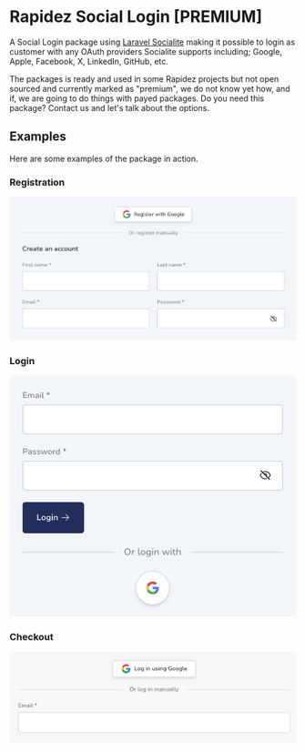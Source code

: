 # Rapidez Social Login [PREMIUM]

A Social Login package using [Laravel Socialite](https://laravel.com/docs/socialite) making it possible to login as customer with any OAuth providers Socialite supports including; Google, Apple, Facebook, X, LinkedIn, GitHub, etc.

The packages is ready and used in some Rapidez projects but not open sourced and currently marked as "premium", we do not know yet how, and if, we are going to do things with payed packages. Do you need this package? Contact us and let's talk about the options.

## Examples

Here are some examples of the package in action.

### Registration

<img src="./.github/assets/register-page.png" alt="Registration Page">

### Login

<img src="./.github/assets/login-page.png" alt="Login Page">

### Checkout

<img src="./.github/assets/checkout-page.png" alt="Checkout Page">
